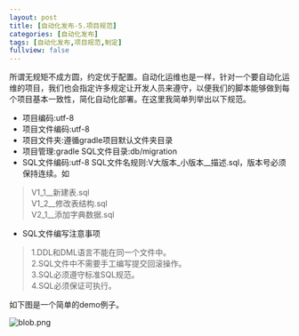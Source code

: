 ```yaml
---
layout: post
title: [自动化发布-5.项目规范]
categories: [自动化发布]
tags: [自动化发布,项目规范,制定]
fullview: false
---
```

所谓无规矩不成方圆，约定优于配置。自动化运维也是一样，针对一个要自动化运维的项目，我们也会指定许多规定让开发人员来遵守，以便我们的脚本能够做到每个项目基本一致性，简化自动化部署。在这里我简单列举出以下规范。
* 项目编码:utf-8 
* 项目文件编码:utf-8 
* 项目文件夹:遵循gradle项目默认文件夹目录 
* 项目管理:gradle SQL文件目录:db/migration 
* SQL文件编码:utf-8 SQL文件名规则:V大版本_小版本__描述.sql，版本号必须保持连续。如   
>  V1_1__新建表.sql  
>  V1_2__修改表结构.sql  
>  V2_1__添加字典数据.sql  
* SQL文件编写注意事项  
>  1.DDL和DML语言不能在同一个文件中。  
>  2.SQL文件中不需要手工编写提交回滚操作。  
>  3.SQL必须遵守标准SQL规范。  
>  4.SQL必须保证可执行。  

如下图是一个简单的demo例子。

![blob.png](http://file.ctosb.com/upload/image/20170327/1490594093761014128.png "1490594093761014128.png")
